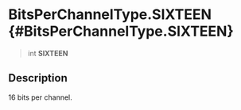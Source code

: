 BitsPerChannelType.SIXTEEN {#BitsPerChannelType.SIXTEEN}
==========================

> int **SIXTEEN**

Description
-----------

16 bits per channel.
